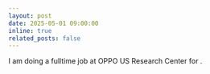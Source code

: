```yaml
---
layout: post
date: 2025-05-01 09:00:00
inline: true
related_posts: false
---
```



I am doing a fulltime job at OPPO US Research Center for .
